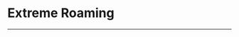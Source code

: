 <!---# extremeroaming--->
<!---This will be a template from my blog--->
<!DOCTYPE HTML>
<HTML lang="en">
  <style>
  head {
    background-color: rgb(160, 183, 204);
  }
  </style>
  <head>
    <meta charset="utf-8">
    <h1>Extreme Roaming</h1>
  </head>
  <hr>
  <body>
  <p></p>
  </body>

